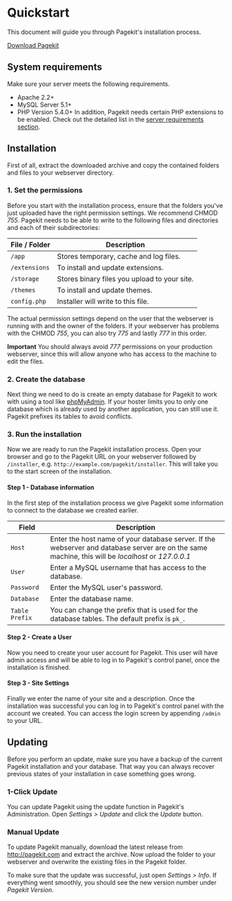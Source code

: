 # Quickstart

<p class="uk-article-lead">This document will guide you through Pagekit's installation process.</p>

<a class="uk-button uk-button-large uk-button-primary" href="http://pagekit.com">Download Pagekit</a>

## System requirements

Make sure your server meets the following requirements.

- Apache 2.2+
- MySQL Server 5.1+
- PHP Version 5.4.0+
In addition, Pagekit needs certain PHP extensions to be enabled. Check out the detailed list in the [server requirements section](troubleshooting.md).

## Installation

First of all, extract the downloaded archive and copy the contained folders and files to your webserver directory.

### 1. Set the permissions

Before you start with the installation process, ensure that the folders you've just uploaded have the right permission settings. We recommend CHMOD *755*. Pagekit needs to be able to write to the following files and directories and each of their subdirectories:

| File / Folder    | Description |
|------------------|-------------|
| `/app`           | Stores temporary, cache and log files.        |
| `/extensions`    | To install and update extensions.             |
| `/storage`       | Stores binary files you upload to your site.  |
| `/themes`        | To install and update themes.                 |
| `config.php`     | Installer will write to this file.            |

The actual permission settings depend on the user that the webserver is running with and the owner of the folders. If your webserver has problems with the CHMOD *755*, you can also try *775* and lastly *777* in this order.

**Important** You should always avoid *777* permissions on your production webserver, since this will allow anyone who has access to the machine to edit the files.

### 2. Create the database

Next thing we need to do is create an empty database for Pagekit to work with using a tool like [phpMyAdmin](http://http://www.phpmyadmin.net/). If your hoster limits you to only one database which is already used by another application, you can still use it. Pagekit prefixes its tables to avoid conflicts.

### 3. Run the installation

Now we are ready to run the Pagekit installation process. Open your browser and go to the Pagekit URL on your webserver followed by `/installer`, e.g. `http://example.com/pagekit/installer`. This will take you to the start screen of the installation.

#### Step 1 - Database information

In the first step of the installation process we give Pagekit some information to connect to the database we created earlier.

| Field | Description |
|-------|-------------|
| `Host`     | Enter the host name of your database server. If the webserver and database server are on the same machine, this will be *localhost* or *127.0.0.1*  |
| `User`     | Enter a MySQL username that has access to the database. |
| `Password` | Enter the MySQL user's password.                        |
| `Database` | Enter the database name.                                |
| `Table Prefix` | You can change the prefix that is used for the database tables. The default prefix is `pk_`.  |

#### Step 2 - Create a User

Now you need to create your user account for Pagekit. This user will have admin access and will be able to log in to Pagekit's control panel, once the installation is finished.

#### Step 3 - Site Settings

Finally we enter the name of your site and a description. Once the installation was successful you can log in to Pagekit's control panel with the account we created. You can access the login screen by appending `/admin` to your URL.

## Updating

Before you perform an update, make sure you have a backup of the current Pagekit installation and your database. That way you can always recover previous states of your installation in case something goes wrong.

### 1-Click Update

You can update Pagekit using the update function in Pagekit's Administration. Open *Settings > Update* and click the *Update* button.

### Manual Update

To update Pagekit manually, download the latest release from http://pagekit.com and extract the archive.
Now upload the folder to your webserver and overwrite the existing files in the Pagekit folder.

To make sure that the update was successful, just open *Settings > Info*. If everything went smoothly, you should see the new version number under *Pagekit Version*.
